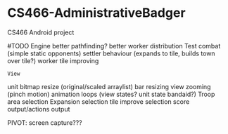 # CS466-AdministrativeBadger
CS466 Android project


#TODO
	Engine
better pathfinding?
better worker distribution
Test combat (simple static opponents)
settler behaviour (expands to tile, builds town over tile?)
worker tile improving

	View
unit bitmap resize (original/scaled arraylist)
bar resizing
view zooming (pinch motion)
animation loops (view states? unit state bandaid?)
Troop area selection
Expansion selection
tile improve selection
score output/actions output

PIVOT: screen capture???